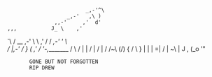 
                             _,-'^\
                       _,-'   ,\ )
                   ,,-'     ,'  d'
    ,,,           J_ \    ,'
   `\ /     __ ,-'  \ \ ,'
   / /  _,-'  '      \ \
  / |,-'             /  }
 (                 ,'  /
  '-,________         /
             \       /
              |      |
             /       |
            /        |
           /  /~\   (\/)
          {  /   \     }
          | |     |   =|
          / |      ~\  |
          J \,       (_o
           '"

           GONE BUT NOT FORGOTTEN
           RIP DREW
